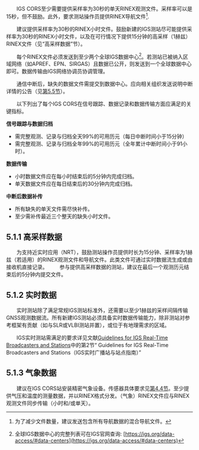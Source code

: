 &emsp;&emsp;IGS CORS至少需要提供采样率为30秒的单天RINEX观测文件。采样率可以是15秒，但不鼓励。此外，要求测站操作员提供RINEX导航文件[^1].

&emsp;&emsp;建议提供采样率为30秒的RINEX小时文件。鼓励新建的IGS测站尽可能提供采样率为30秒的RINEX小时文件，以及在可行情况下提供15分钟的高采样（1赫兹）RINEX文件（见“高采样数据”节）。

&emsp;&emsp;每个RINEX文件必须发送到至少两个全球IGS数据中心[^2]。若测站已被纳入区域网络（如APREF、EPN、SIRGAS）且数据已公开，则发送到一个全球数据中心即可。数据传输由IGS网络协调员协调管理。

&emsp;&emsp;通信中断后，缺失的数据文件需提交到数据中心。应向相关组织发送说明中断详情的公告（见[第5.5节](../announcements)）。

&emsp;&emsp;以下列出了每个IGS CORS在信号跟踪、数据记录和数据传输方面应满足的关键指标。

**信号跟踪与数据归档**

- 需完整观测、记录与归档全天99%的可用历元（每日中断时间小于15分钟）
- 需完整观测、记录与归档全年99%的可用历元（全年累计中断时间小于91小时）。

**数据传输**

- 小时数据文件应在每小时结束后的5分钟内完成归档。
- 单天数据文件应在每日结束后的30分钟内完成归档。

**中断后数据补传**

- 所有缺失的单天文件需尽快补传。
- 至少需补传最近三个整天的缺失小时文件。

## 5.1.1 高采样数据

&emsp;&emsp;为支持近实时应用（NRT），鼓励测站操作员提供时长为15分钟、采样率为1赫兹（若适用）的RINEX观测文件和导航文件。此类文件可通过实时数据流生成或由接收机直接记录。
&emsp;&emsp;参与提供高采样数据的测站，建议在最后一个观测历元结束后的5分钟内提交文件。

## 5.1.2 实时数据

&emsp;&emsp;实时测站除了满足常规IGS测站标准外，还需要以至少1赫兹的采样间隔传输GNSS观测数据流。所有新建IGS测站必须具备实时数据传输能力，除非测站对参考框架有贡献（如与SLR或VLBI测站并置），或位于有地理需求的区域。

&emsp;&emsp;IGS实时测站需满足的要求详见文献[Guidelines for IGS Real-Time Broadcasters and Stations](https://files.igs.org/pub/resource/guidelines/Guidelines-for-IGS-Real-Time-Broadcasters-and-Stations_v1.0.pdf)中的第2节“ Guidelines for IGS Real-Time
Broadcasters and Stations（IGS实时广播站与站点指南）”

## 5.1.3 气象数据

&emsp;&emsp;建议在IGS CORS站安装精密气象设备。传感器具体要求见[第4.4节](../equipment/meteo_sensors.md)。至少提供气压和温度的测量数据，并以RINEX格式分发。（气象）RINEX文件应与RINEX观测文件同步传输（小时和/或单天）。

[^1]: 为了减少文件数量，建议发送包含所有导航数据的混合导航文件。
[^2]: 全球IGS数据中心的完整列表可在IGS官网查询: [https://igs.org/data-access/#data-centers](https://igs.org/data-access/#data-centers)